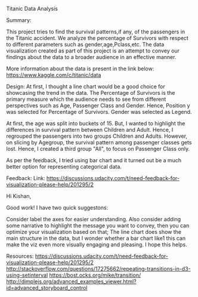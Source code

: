 Titanic Data Analysis

Summary:

This project tries to find the survival patterns,if any, of the passengers in the Titanic accident. We analyze the percentage of Survivors with respect to different parameters 
such as gender,age,Pclass,etc. The data visualization created as part of this project is an attempt to convey our findings about the data to a broader audience in an effective 
manner.

More information about the data is present in the link below:
https://www.kaggle.com/c/titanic/data

Design:
At first, I thought a line chart would be a good choice for showcasing the trend in the data. The Percentage of Survivors is the primary measure which the audience needs to see from 
different perspectives such as Age, Passenger Class and Gender. Hence, Position y was selected for Percentage of Survivors. Gender was selected as Legend.

At first, the age was split into buckets of 15. But, I wanted to highlight the differences in survival pattern between Children and Adult. Hence, I regrouped the passengers into two
groups Children and Adults. However, on slicing by Agegroup, the survival pattern among passenger classes gets lost. Hence, I created a third group "All", to focus on Passenger Class only.

As per the feedback, I tried using bar chart and it turned out be a much better option for representing categorical data.

Feedback:
Link:
https://discussions.udacity.com/t/need-feedback-for-visualization-please-help/201295/2

Hi Kishan,

Good work! I have two quick suggestons:

Consider label the axes for easier understanding. Also consider adding some narrative to highlight the message you want to convey, then you can optimize your visualization based on that;
The line chart does show the main structure in the data, but I wonder whether a bar chart like1 this can make the viz even more visually engaging and pleasing.
I hope this helps.

Resources:
https://discussions.udacity.com/t/need-feedback-for-visualization-please-help/201295/2
http://stackoverflow.com/questions/17275662/repeating-transitions-in-d3-using-setinterval
https://bost.ocks.org/mike/transition/
http://dimplejs.org/advanced_examples_viewer.html?id=advanced_storyboard_control
